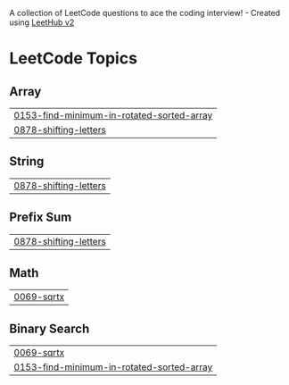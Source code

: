 A collection of LeetCode questions to ace the coding interview! - Created using [LeetHub v2](https://github.com/arunbhardwaj/LeetHub-2.0)
<!---LeetCode Topics Start-->
# LeetCode Topics
## Array
|  |
| ------- |
| [0153-find-minimum-in-rotated-sorted-array](https://github.com/lokeshkumarsharma227/Leetcode_01/tree/master/0153-find-minimum-in-rotated-sorted-array) |
| [0878-shifting-letters](https://github.com/lokeshkumarsharma227/Leetcode_01/tree/master/0878-shifting-letters) |
## String
|  |
| ------- |
| [0878-shifting-letters](https://github.com/lokeshkumarsharma227/Leetcode_01/tree/master/0878-shifting-letters) |
## Prefix Sum
|  |
| ------- |
| [0878-shifting-letters](https://github.com/lokeshkumarsharma227/Leetcode_01/tree/master/0878-shifting-letters) |
## Math
|  |
| ------- |
| [0069-sqrtx](https://github.com/lokeshkumarsharma227/Leetcode_01/tree/master/0069-sqrtx) |
## Binary Search
|  |
| ------- |
| [0069-sqrtx](https://github.com/lokeshkumarsharma227/Leetcode_01/tree/master/0069-sqrtx) |
| [0153-find-minimum-in-rotated-sorted-array](https://github.com/lokeshkumarsharma227/Leetcode_01/tree/master/0153-find-minimum-in-rotated-sorted-array) |
<!---LeetCode Topics End-->